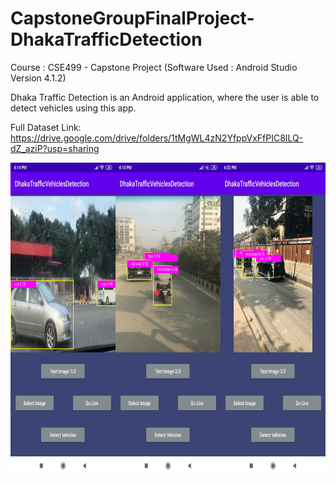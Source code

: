 # CapstoneGroupFinalProject-DhakaTrafficDetection
Course : CSE499 - Capstone Project (Software Used : Android Studio Version 4.1.2)

Dhaka Traffic Detection is an Android application, where the user is able to detect vehicles using this app.

Full Dataset Link: https://drive.google.com/drive/folders/1tMgWL4zN2YfppVxFfPIC8ILQ-dZ_aziP?usp=sharing


<img src="https://github.com/navidnayyem/CapstoneGroupFinalProject-DhakaTrafficDetection/blob/main/App_Screenshot.jpg" width="800px" height="500px">
